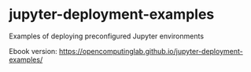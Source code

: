 # jupyter-deployment-examples
Examples of deploying preconfigured Jupyter environments


Ebook version: https://opencomputinglab.github.io/jupyter-deployment-examples/
